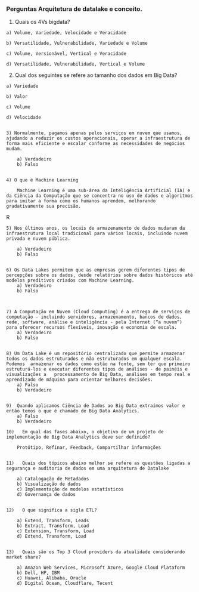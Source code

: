 ### Perguntas Arquitetura de datalake e conceito.

  1) Quais os 4Vs bigdata?

    a) Volume, Variedade, Velocidade e Veracidade

    b) Versatilidade, Vulnerabilidade, Variedade e Volume

    c) Volume, Versionável, Vertical e Veracidade

    d) Versatilidade, Vulnerabilidade, Vertical e Volume


  2) Qual dos seguintes se refere ao tamanho dos dados em Big Data?

    a) Variedade

    b) Valor

    c) Volume

    d) Velocidade


	3) Normalmente, pagamos apenas pelos serviços em nuvem que usamos, ajudando a reduzir os custos operacionais, operar a infraestrutura de forma mais eficiente e escalar conforme as necessidades de negócios mudam.

		a) Verdadeiro
		b) Falso


	4) O que é Machine Learning

		Machine Learning é uma sub-área da Inteligência Artificial (IA) e da Ciência da Computação que se concentra no uso de dados e algoritmos para imitar a forma como os humanos aprendem, melhorando gradativamente sua precisão.
R

   	5) Nos últimos anos, os locais de armazenamento de dados mudaram da infraestrutura local tradicional para vários locais, incluindo nuvem privada e nuvem pública.

		a) Verdadeiro
		b) Falso


	6) Os Data Lakes permitem que as empresas gerem diferentes tipos de percepções sobre os dados, desde relatórios sobre dados históricos até modelos preditivos criados com Machine Learning.
		a) Verdadeiro
		b) Falso


	
	7) A Computação em Nuvem (Cloud Computing) é a entrega de serviços de computação - incluindo servidores, armazenamento, bancos de dados, rede, software, análise e inteligência - pela Internet (“a nuvem”) para oferecer recursos flexíveis, inovação e economia de escala. 
		a) Verdadeiro
		b) Falso


	8) Um Data Lake é um repositório centralizado que permite armazenar todos os dados estruturados e não estruturados em qualquer escala. Podemos 	armazenar os dados como estão na fonte, sem ter que primeiro estruturá-los e executar diferentes tipos de análises - de painéis e visualizações a 	processamento de Big Data, análises em tempo real e aprendizado de máquina para orientar melhores decisões.
		a) Falso
		b) Verdadeiro


	9)  Quando aplicamos Ciência de Dados ao Big Data extraímos valor e então temos o que é chamado de Big Data Analytics.
		a) Falso
		b) Verdadeiro

	10)   Em qual das fases abaixo, o objetivo de um projeto de implementação de Big Data Analytics deve ser definido?

		Protótipo, Refinar, Feedback, Compartilhar informações
	

	11)   Quais dos tópicos abaixo melhor se refere as questões ligadas a segurança e auditoria de dados em uma arquitetura de Datalake
	
		a) Catalogação de Metadados
		b) Visualização de dados
		c) Implementação de modelos estatísticos
		d) Governança de dados

		
	12)   O que significa a sigla ETL?
	
		a) Extend, Transform, Leads
		b) Extract, Transform, Load
		c) Extension, Transform, Load
		d) Extend, Transform, Load


	13)   Quais são os Top 3 Cloud providers da atualidade considerando market share?
	
		a) Amazon Web Services, Microsoft Azure, Google Cloud Plataform
		b) Dell, HP, IBM
		c) Huawei, Alibaba, Oracle
		d) Digital Ocean, Cloudflare, Tecent
